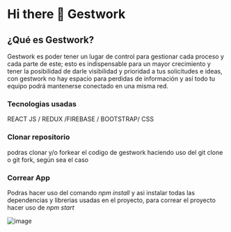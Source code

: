 # Hi there 👋 Gestwork

## ¿Qué es Gestwork?
Gestwork es poder tener un lugar de control para gestionar cada proceso y cada parte de este; esto es indispensable para un mayor crecimiento y tener la posibilidad de darle visibilidad y prioridad a tus solicitudes e ideas, con gestwork no hay espacio para perdidas de información y así todo tu equipo podrá mantenerse conectado en una misma red.


### Tecnologias usadas
 REACT JS / REDUX /FIREBASE / BOOTSTRAP/ CSS


### Clonar repositorio

podras clonar y/o forkear el codigo de gestwork haciendo uso del git clone o git fork, según sea el caso

### Correar App

Podras hacer uso del comando  *npm install* y asi instalar todas las dependencias y librerias usadas en el proyecto, para correar el proyecto hacer uso de *npm start*

![image](https://drive.google.com/drive/folders/1ccYrWkNUWajxeJXFrLTpC4_Mts5ElR7T)






